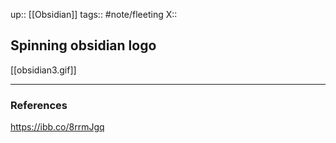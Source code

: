 up:: [[Obsidian]]
tags:: #note/fleeting 
X:: 

## Spinning obsidian logo

[[obsidian3.gif]]

---

### References
https://ibb.co/8rrmJgq